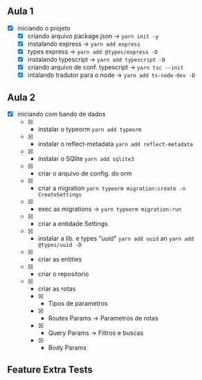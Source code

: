 ## Aula 1

- [x] iniciando o projeto
  - [x] criando arquivo package.json -> `yarn init -y`
  - [x] instalando express -> `yarn add express`
  - [x] types express -> `yarn add @types/express -D`
  - [x] instalando typescript -> `yarn add typescript -D`
  - [x] criando arquivo de conf. typescript -> `yarn tsc --init`
  - [x] intalando tradutor para o node -> `yarn add ts-node-dev -D`
  
## Aula 2

- [x] iniciando com bando de dados
  - [x] - instalar o typeorm `yarn add typeorm`
  - [x] - instalar o reflect-metadata `yarn add reflect-metadata`
  - [x] - instalar o SQlite `yarn add sqlite3`
  - [x] - criar o arquivo de config. do orm
  - [x] - criar a migration `yarn typeorm migration:create -n CreateSettings`
  - [x] - exec as migrations -> `yarn typeorm migration:run`
  - [x] - criar a entidade Settings
  - [x] - instalar a lib. e types "uuid"  `yarn add uuid` an `yarn add @types/uuid -D`
  - [x] - criar as entities
  - [x] - criar o repositorio
  - [x] - criar as rotas
    - [x] - Tipos de parametros
    - [x] - Routes Params -> Parametros de rotas
    - [x] - Query Params -> Filtros e buscas
    - [x] - Body Params

## Feature Extra Tests